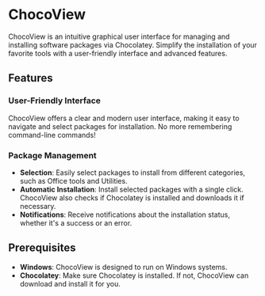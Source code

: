 # ChocoView

ChocoView is an intuitive graphical user interface for managing and installing software packages via Chocolatey. Simplify the installation of your favorite tools with a user-friendly interface and advanced features.

## Features

### User-Friendly Interface
ChocoView offers a clear and modern user interface, making it easy to navigate and select packages for installation. No more remembering command-line commands!

### Package Management
- **Selection**: Easily select packages to install from different categories, such as Office tools and Utilities.
- **Automatic Installation**: Install selected packages with a single click. ChocoView also checks if Chocolatey is installed and downloads it if necessary.
- **Notifications**: Receive notifications about the installation status, whether it's a success or an error.

## Prerequisites

- **Windows**: ChocoView is designed to run on Windows systems.
- **Chocolatey**: Make sure Chocolatey is installed. If not, ChocoView can download and install it for you.
